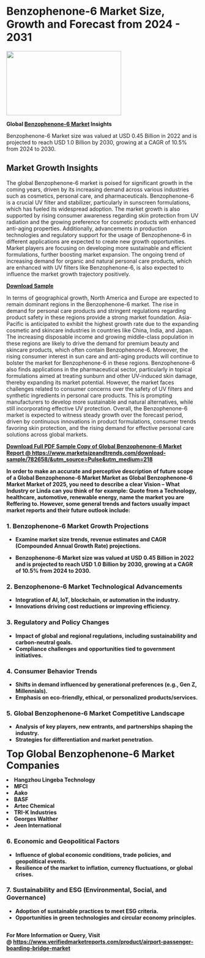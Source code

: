 <H1>Benzophenone-6 Market Size, Growth and Forecast from 2024 - 2031</H1><img class="aligncenter size-medium wp-image-584254" src="https://thirdeyenews.in/wp-content/uploads/2024/09/Global-Market-Research-300x168.jpeg" alt="" width="300" height="168" /><p><strong>Global&nbsp;<a href="https://www.marketsizeandtrends.com/download-sample/782658/&amp;utm_source=Pulse&amp;utm_medium=218">Benzophenone-6 Market</a> Insights</strong></p><p>Benzophenone-6 Market size was valued at USD 0.45 Billion in 2022 and is projected to reach USD 1.0 Billion by 2030, growing at a CAGR of 10.5% from 2024 to 2030.</p><p><h2>Market Growth Insights</h2> <p>The global Benzophenone-6 market is poised for significant growth in the coming years, driven by its increasing demand across various industries such as cosmetics, personal care, and pharmaceuticals. Benzophenone-6 is a crucial UV filter and stabilizer, particularly in sunscreen formulations, which has fueled its widespread adoption. The market growth is also supported by rising consumer awareness regarding skin protection from UV radiation and the growing preference for cosmetic products with enhanced anti-aging properties. Additionally, advancements in production technologies and regulatory support for the usage of Benzophenone-6 in different applications are expected to create new growth opportunities. Market players are focusing on developing more sustainable and efficient formulations, further boosting market expansion. The ongoing trend of increasing demand for organic and natural personal care products, which are enhanced with UV filters like Benzophenone-6, is also expected to influence the market growth trajectory positively.</p> <p><strong><a href="#">Download Sample</a></strong></p> <p>In terms of geographical growth, North America and Europe are expected to remain dominant regions in the Benzophenone-6 market. The rise in demand for personal care products and stringent regulations regarding product safety in these regions provide a strong market foundation. Asia-Pacific is anticipated to exhibit the highest growth rate due to the expanding cosmetic and skincare industries in countries like China, India, and Japan. The increasing disposable income and growing middle-class population in these regions are likely to drive the demand for premium beauty and skincare products, which often contain Benzophenone-6. Moreover, the rising consumer interest in sun care and anti-aging products will continue to bolster the market for Benzophenone-6 in these regions. Benzophenone-6 also finds applications in the pharmaceutical sector, particularly in topical formulations aimed at treating sunburn and other UV-induced skin damage, thereby expanding its market potential. However, the market faces challenges related to consumer concerns over the safety of UV filters and synthetic ingredients in personal care products. This is prompting manufacturers to develop more sustainable and natural alternatives, while still incorporating effective UV protection. Overall, the Benzophenone-6 market is expected to witness steady growth over the forecast period, driven by continuous innovations in product formulations, consumer trends favoring skin protection, and the rising demand for effective personal care solutions across global markets.</p> <p><strong><a href="#"></p><p><span class=""><strong>Download Full PDF Sample Copy of Global Benzophenone-6 Market Report</strong> @ <a href="https://www.marketsizeandtrends.com/download-sample/782658/&amp;utm_source=Pulse&amp;utm_medium=218" target="_blank">https://www.marketsizeandtrends.com/download-sample/782658/&amp;utm_source=Pulse&amp;utm_medium=218</a></span></p><p>In order to make an accurate and perceptive description of future scope of a Global&nbsp;Benzophenone-6 Market Market as Global&nbsp;Benzophenone-6 Market Market of 2025, you need to describe a clear Vision &ndash; What Industry or Linda can you think of for example: Quote from a Technology, healthcare, automotive, renewable energy, name the market you are Reffering to. However, some general trends and factors usually impact market reports and their future outlook include:</p><h3>1.&nbsp;<strong>Benzophenone-6 Market Growth Projections</strong></h3><ul><li>Examine market size trends, revenue estimates and CAGR (Compounded Annual Growth Rate) projections.</li><li><p>Benzophenone-6 Market size was valued at USD 0.45 Billion in 2022 and is projected to reach USD 1.0 Billion by 2030, growing at a CAGR of 10.5% from 2024 to 2030.</p></li></ul><h3>2.&nbsp;<strong>Benzophenone-6 Market Technological Advancements</strong></h3><ul><li>Integration of AI, IoT, blockchain, or automation in the industry.</li><li>Innovations driving cost reductions or improving efficiency.</li></ul><h3>3.&nbsp;<strong>Regulatory and Policy Changes</strong></h3><ul><li>Impact of global and regional regulations, including sustainability and carbon-neutral goals.</li><li>Compliance challenges and opportunities tied to government initiatives.</li></ul><h3>4.&nbsp;<strong>Consumer Behavior Trends</strong></h3><ul><li>Shifts in demand influenced by generational preferences (e.g., Gen Z, Millennials).</li><li>Emphasis on eco-friendly, ethical, or personalized products/services.</li></ul><h3>5.&nbsp;<strong>Global Benzophenone-6 Market Competitive Landscape</strong></h3><ul><li>Analysis of key players, new entrants, and partnerships shaping the industry.</li><li>Strategies for differentiation and market penetration.</li></ul><p data-pm-slice="1 1 []"><span style="color: inherit; font-family: inherit; font-size: 25px;">Top Global Benzophenone-6 Market Companies</span></p><div class="" data-test-id=""><p><li>Hangzhou Lingeba Technology</li><li> MFCI</li><li> Aako</li><li> BASF</li><li> Artec Chemical</li><li> TRI-K Industries</li><li> Georges Walther</li><li> Jeen International</li></p></div><h3>6.&nbsp;<strong>Economic and Geopolitical Factors</strong></h3><ul><li>Influence of global economic conditions, trade policies, and geopolitical events.</li><li>Resilience of the market to inflation, currency fluctuations, or global crises.</li></ul><h3>7.&nbsp;<strong>Sustainability and ESG (Environmental, Social, and Governance)</strong></h3><ul><li>Adoption of sustainable practices to meet ESG criteria.</li><li>Opportunities in green technologies and circular economy principles.</li></ul><h2><strong style="font-size: 14px;">For More Information or Query, Visit @&nbsp;</strong><a style="background-color: #ffffff; font-size: 14px;" href="https://www.marketsizeandtrends.com/report/benzophenone-6-market/" target="_blank">https://www.verifiedmarketreports.com/product/airport-passenger-boarding-bridge-market</a></h2>
